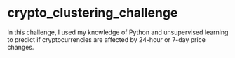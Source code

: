 # crypto_clustering_challenge

In this challenge, I used my knowledge of Python and unsupervised learning to predict if cryptocurrencies are affected by 24-hour or 7-day price changes.

